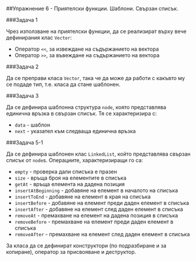 ##Упражнение 6 - Приятелски функции. Шаблони. Свързан списък.

###Задача 1

Чрез използване на приятелски функции, да се реализират върху вече дефинирания клас ```Vector```:

* Оператор ```<<```, за извеждане на съдържанието на вектора
* Оператор ```>>```, за въвеждане на съдържанието на вектора

###Задача 2

Да се преправи класа ```Vector```, така че да може да работи с какъвто му се подаде тип, т.е. класа да стане шаблонен.

###Задача 3

Да се дефинира шаблонна структура ```node```, която представлява единична връзка в свързан списък. Тя се характеризира с:

* ```data``` - шаблон
* ```next``` - указател към следваща единична връзка

###Задача 5-1

Да се дефинира шаблонен клас ```LinkedList```, който представлява свързан списък от ```node```s. Операциите, характеризиращи го са:

* ```empty``` - проверка дали списъка е празен
* ```size``` - връща броя на елементите в списъка
* ```getAt``` - връща елемента на дадена позиция
* ```insertAtBeginning``` - добавяне на елемент в началото на списъка
* ```insertToEnd``` - добавяне на елемент в края на списъка
* ```insertBefore``` - добавяне на елемент преди даден елемент в списъка
* ```insertAfter``` - добавяне на елемент след даден елемент в списъка
* ```removeAt``` - премахване на елемент на дадена позиция в списъка
* ```removeBefore``` - премахване на елемент преди даден елемент в списъка
* ```removeAfter``` - премахване на елемент след даден елемент в списъка

За класа да се дефинират конструктори (по подразбиране и за копиране), оператор за присвояване и деструктор.

